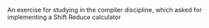 An exercise for studying in the compiler discipline, which asked for implementing a Shift Reduce calculator
